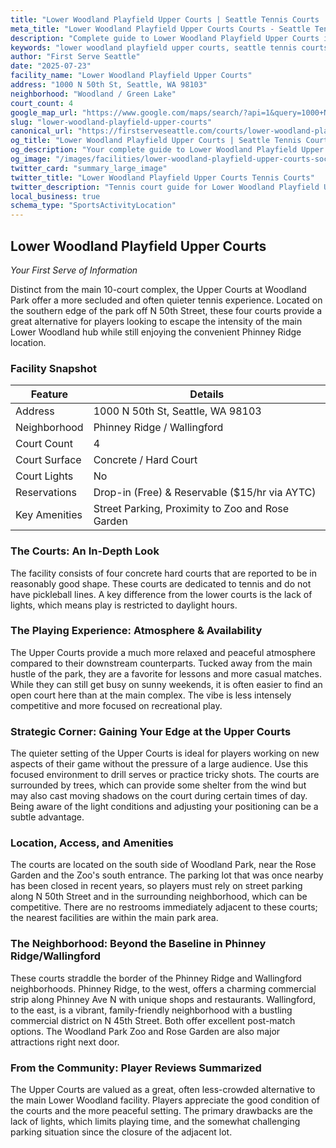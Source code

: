 ```yaml
---
title: "Lower Woodland Playfield Upper Courts | Seattle Tennis Courts | First Serve Seattle"
meta_title: "Lower Woodland Playfield Upper Courts Courts - Seattle Tennis Information & Reviews"
description: "Complete guide to Lower Woodland Playfield Upper Courts in Woodland / Green Lake, Seattle. Court details, amenities, local tips, and reviews for tennis players in Seattle, WA."
keywords: "lower woodland playfield upper courts, seattle tennis courts, woodland / green lake tennis, tennis courts near me, seattle tennis, 98103 tennis courts, public tennis courts seattle, outdoor tennis courts"
author: "First Serve Seattle"
date: "2025-07-23"
facility_name: "Lower Woodland Playfield Upper Courts"
address: "1000 N 50th St, Seattle, WA 98103"
neighborhood: "Woodland / Green Lake"
court_count: 4
google_map_url: "https://www.google.com/maps/search/?api=1&query=1000+N+50th+St%2C+Seattle%2C+WA+98103"
slug: "lower-woodland-playfield-upper-courts"
canonical_url: "https://firstserveseattle.com/courts/lower-woodland-playfield-upper-courts"
og_title: "Lower Woodland Playfield Upper Courts | Seattle Tennis Court Guide"
og_description: "Your complete guide to Lower Woodland Playfield Upper Courts in Woodland / Green Lake. Court conditions, amenities, and local tennis insights."
og_image: "/images/facilities/lower-woodland-playfield-upper-courts-social.jpg"
twitter_card: "summary_large_image"
twitter_title: "Lower Woodland Playfield Upper Courts Tennis Courts"
twitter_description: "Tennis court guide for Lower Woodland Playfield Upper Courts in Woodland / Green Lake, Seattle"
local_business: true
schema_type: "SportsActivityLocation"
---
```


## Lower Woodland Playfield Upper Courts

*Your First Serve of Information*

Distinct from the main 10-court complex, the Upper Courts at Woodland Park offer a more secluded and often quieter tennis experience. Located on the southern edge of the park off N 50th Street, these four courts provide a great alternative for players looking to escape the intensity of the main Lower Woodland hub while still enjoying the convenient Phinney Ridge location.   

### Facility Snapshot

| Feature | Details |
|---------|----------|
| Address | 1000 N 50th St, Seattle, WA 98103 |
| Neighborhood | Phinney Ridge / Wallingford |
| Court Count | 4 |
| Court Surface | Concrete / Hard Court |
| Court Lights | No |
| Reservations | Drop-in (Free) & Reservable ($15/hr via AYTC) |
| Key Amenities | Street Parking, Proximity to Zoo and Rose Garden |

### The Courts: An In-Depth Look

The facility consists of four concrete hard courts that are reported to be in reasonably good shape. These courts are dedicated to tennis and do not have pickleball lines. A key difference from the lower courts is the lack of lights, which means play is restricted to daylight hours.   

### The Playing Experience: Atmosphere & Availability

The Upper Courts provide a much more relaxed and peaceful atmosphere compared to their downstream counterparts. Tucked away from the main hustle of the park, they are a favorite for lessons and more casual matches. While they can still get busy on sunny weekends, it is often easier to find an open court here than at the main complex. The vibe is less intensely competitive and more focused on recreational play.

### Strategic Corner: Gaining Your Edge at the Upper Courts

The quieter setting of the Upper Courts is ideal for players working on new aspects of their game without the pressure of a large audience. Use this focused environment to drill serves or practice tricky shots. The courts are surrounded by trees, which can provide some shelter from the wind but may also cast moving shadows on the court during certain times of day. Being aware of the light conditions and adjusting your positioning can be a subtle advantage.

### Location, Access, and Amenities

The courts are located on the south side of Woodland Park, near the Rose Garden and the Zoo's south entrance. The parking lot that was once nearby has been closed in recent years, so players must rely on street parking along N 50th Street and in the surrounding neighborhood, which can be competitive. There are no restrooms immediately adjacent to these courts; the nearest facilities are within the main park area.   

### The Neighborhood: Beyond the Baseline in Phinney Ridge/Wallingford

These courts straddle the border of the Phinney Ridge and Wallingford neighborhoods. Phinney Ridge, to the west, offers a charming commercial strip along Phinney Ave N with unique shops and restaurants. Wallingford, to the east, is a vibrant, family-friendly neighborhood with a bustling commercial district on N 45th Street. Both offer excellent post-match options. The Woodland Park Zoo and Rose Garden are also major attractions right next door.   

### From the Community: Player Reviews Summarized

The Upper Courts are valued as a great, often less-crowded alternative to the main Lower Woodland facility. Players appreciate the good condition of the courts and the more peaceful setting. The primary drawbacks are the lack of lights, which limits playing time, and the somewhat challenging parking situation since the closure of the adjacent lot.
